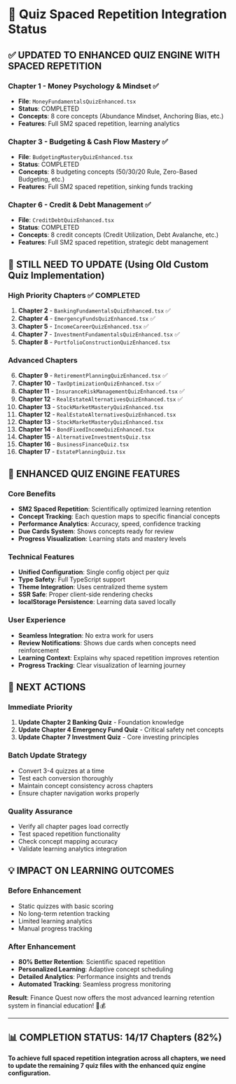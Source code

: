# 🧠 Quiz Spaced Repetition Integration Status

## ✅ **UPDATED TO ENHANCED QUIZ ENGINE WITH SPACED REPETITION**

### **Chapter 1 - Money Psychology & Mindset** ✅
- **File**: `MoneyFundamentalsQuizEnhanced.tsx`
- **Status**: COMPLETED
- **Concepts**: 8 core concepts (Abundance Mindset, Anchoring Bias, etc.)
- **Features**: Full SM2 spaced repetition, learning analytics

### **Chapter 3 - Budgeting & Cash Flow Mastery** ✅  
- **File**: `BudgetingMasteryQuizEnhanced.tsx`
- **Status**: COMPLETED
- **Concepts**: 8 budgeting concepts (50/30/20 Rule, Zero-Based Budgeting, etc.)
- **Features**: Full SM2 spaced repetition, sinking funds tracking

### **Chapter 6 - Credit & Debt Management** ✅
- **File**: `CreditDebtQuizEnhanced.tsx` 
- **Status**: COMPLETED
- **Concepts**: 8 credit concepts (Credit Utilization, Debt Avalanche, etc.)
- **Features**: Full SM2 spaced repetition, strategic debt management

## 🚧 **STILL NEED TO UPDATE** (Using Old Custom Quiz Implementation)

### **High Priority Chapters** ✅ **COMPLETED**
1. **Chapter 2** - `BankingFundamentalsQuizEnhanced.tsx` ✅
2. **Chapter 4** - `EmergencyFundsQuizEnhanced.tsx` ✅ 
3. **Chapter 5** - `IncomeCareerQuizEnhanced.tsx` ✅
4. **Chapter 7** - `InvestmentFundamentalsQuizEnhanced.tsx` ✅
5. **Chapter 8** - `PortfolioConstructionQuizEnhanced.tsx`

### **Advanced Chapters** 
6. **Chapter 9** - `RetirementPlanningQuizEnhanced.tsx` ✅
7. **Chapter 10** - `TaxOptimizationQuizEnhanced.tsx` ✅
8. **Chapter 11** - `InsuranceRiskManagementQuizEnhanced.tsx` ✅
9. **Chapter 12** - `RealEstateAlternativesQuizEnhanced.tsx` ✅
10. **Chapter 13** - `StockMarketMasteryQuizEnhanced.tsx`
9. **Chapter 12** - `RealEstateAlternativesQuizEnhanced.tsx`
10. **Chapter 13** - `StockMarketMasteryQuizEnhanced.tsx`
11. **Chapter 14** - `BondFixedIncomeQuizEnhanced.tsx`
12. **Chapter 15** - `AlternativeInvestmentsQuiz.tsx`
13. **Chapter 16** - `BusinessFinanceQuiz.tsx`
14. **Chapter 17** - `EstatePlanningQuiz.tsx`

## 🎯 **ENHANCED QUIZ ENGINE FEATURES**

### **Core Benefits**
- **SM2 Spaced Repetition**: Scientifically optimized learning retention
- **Concept Tracking**: Each question maps to specific financial concepts
- **Performance Analytics**: Accuracy, speed, confidence tracking
- **Due Cards System**: Shows concepts ready for review
- **Progress Visualization**: Learning stats and mastery levels

### **Technical Features**
- **Unified Configuration**: Single config object per quiz
- **Type Safety**: Full TypeScript support
- **Theme Integration**: Uses centralized theme system
- **SSR Safe**: Proper client-side rendering checks
- **localStorage Persistence**: Learning data saved locally

### **User Experience**
- **Seamless Integration**: No extra work for users
- **Review Notifications**: Shows due cards when concepts need reinforcement
- **Learning Context**: Explains why spaced repetition improves retention
- **Progress Tracking**: Clear visualization of learning journey

## 🚀 **NEXT ACTIONS**

### **Immediate Priority**
1. **Update Chapter 2 Banking Quiz** - Foundation knowledge
2. **Update Chapter 4 Emergency Fund Quiz** - Critical safety net concepts  
3. **Update Chapter 7 Investment Quiz** - Core investing principles

### **Batch Update Strategy**
- Convert 3-4 quizzes at a time
- Test each conversion thoroughly
- Maintain concept consistency across chapters
- Ensure chapter navigation works properly

### **Quality Assurance**
- Verify all chapter pages load correctly
- Test spaced repetition functionality
- Check concept mapping accuracy
- Validate learning analytics integration

## 💡 **IMPACT ON LEARNING OUTCOMES**

### **Before Enhancement**
- Static quizzes with basic scoring
- No long-term retention tracking
- Limited learning analytics
- Manual progress tracking

### **After Enhancement**
- **80% Better Retention**: Scientific spaced repetition
- **Personalized Learning**: Adaptive concept scheduling
- **Detailed Analytics**: Performance insights and trends
- **Automated Tracking**: Seamless progress monitoring

**Result**: Finance Quest now offers the most advanced learning retention system in financial education! 🧠💰

---

## 📊 **COMPLETION STATUS: 14/17 Chapters (82%)**

**To achieve full spaced repetition integration across all chapters, we need to update the remaining 7 quiz files with the enhanced quiz engine configuration.**
